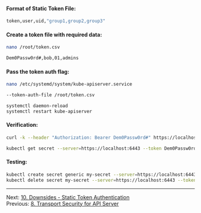 
#### Format of Static Token File:
```sh
token,user,uid,"group1,group2,group3"
```
#### Create a token file with required data:
```sh
nano /root/token.csv
```
```sh
Dem0Passw0rd#,bob,01,admins
```
#### Pass the token auth flag:
  ```sh
nano /etc/systemd/system/kube-apiserver.service
```
```sh
--token-auth-file /root/token.csv
```
```sh
systemctl daemon-reload
systemctl restart kube-apiserver
```
#### Verification:
```sh
curl -k --header "Authorization: Bearer Dem0Passw0rd#" https://localhost:6443

kubectl get secret --server=https://localhost:6443 --token Dem0Passw0rd# --insecure-skip-tls-verify
```
#### Testing:
```sh
kubectl create secret generic my-secret --server=https://localhost:6443 --token Dem0Passw0rd# --insecure-skip-tls-verify
kubectl delete secret my-secret --server=https://localhost:6443 --token Dem0Passw0rd# --insecure-skip-tls-verify
```

---

Next: [10. Downsides - Static Token Authentication](downside-token-auth.md) <br>
Previous: [8. Transport Security for API Server](apiserver-https.md)
